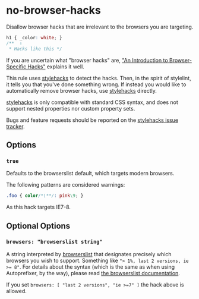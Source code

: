 # no-browser-hacks

Disallow browser hacks that are irrelevant to the browsers you are targeting.

```css
h1 { _color: white; }
/**  ↑                 
 * Hacks like this */
```

If you are uncertain what "browser hacks" are, ["An Introduction to Browser-Specific Hacks"](http://www.sitepoint.com/browser-specific-css-hacks/) explains it well.

This rule uses [stylehacks](https://github.com/ben-eb/stylehacks) to detect the hacks. Then, in the spirit of stylelint, it tells you that you've done something wrong. If instead you would like to automatically remove browser hacks, use [stylehacks](https://github.com/ben-eb/stylehacks) directly.

[stylehacks](https://github.com/ben-eb/stylehacks) is only compatible with standard CSS syntax, and does not support nested properties nor custom property sets.

Bugs and feature requests should be reported on the [stylehacks issue tracker](https://github.com/ben-eb/stylehacks/issues).

## Options

### `true`

Defaults to the browserslist default, which targets modern browsers.

The following patterns are considered warnings:

```css
.foo { color/*\**/: pink\9; }
```

As this hack targets IE7-8.

## Optional Options

### `browsers: "browserslist string"`

A string interpreted by [browserslist](https://github.com/ai/browserslist) that designates precisely which browsers you wish to support. Something like `"> 1%, last 2 versions, ie >= 8"`. For details about the syntax (which is the same as when using Autoprefixer, by the way), please read [the browserslist documentation](https://github.com/ai/browserslist).

If you set `browsers: [ "last 2 versions", "ie >=7" ]` the hack above is allowed.
